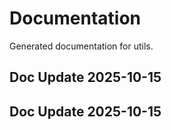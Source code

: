 # Documentation

Generated documentation for utils.

## Doc Update 2025-10-15

## Doc Update 2025-10-15
